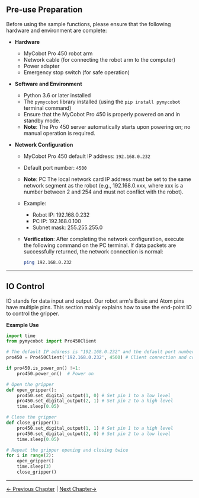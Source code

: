## Pre-use Preparation

Before using the sample functions, please ensure that the following hardware and environment are complete:

- **Hardware**
  - MyCobot Pro 450 robot arm
  - Network cable (for connecting the robot arm to the computer)
  - Power adapter
  - Emergency stop switch (for safe operation)

- **Software and Environment**
  - Python 3.6 or later installed
  - The `pymycobot` library installed (using the `pip install pymycobot` terminal command)
  - Ensure that the MyCobot Pro 450 is properly powered on and in standby mode.
  - **Note**: The Pro 450 server automatically starts upon powering on; no manual operation is required.

- **Network Configuration**
  - MyCobot Pro 450 default IP address: `192.168.0.232`
  - Default port number: `4500`
  - **Note**: PC The local network card IP address must be set to the same network segment as the robot (e.g., 192.168.0.xxx, where xxx is a number between 2 and 254 and must not conflict with the robot).
  - Example:
    - Robot IP: 192.168.0.232
    - PC IP: 192.168.0.100
    - Subnet mask: 255.255.255.0

  - **Verification**: After completing the network configuration, execute the following command on the PC terminal. If data packets are successfully returned, the network connection is normal:

    ```bash
    ping 192.168.0.232
    ```

---

## IO Control

IO stands for data input and output. Our robot arm's Basic and Atom pins have multiple pins. This section mainly explains how to use the end-point IO to control the gripper.

**Example Use**

```python
import time
from pymycobot import Pro450Client

# The default IP address is "192.168.0.232" and the default port number is 4500
pro450 = Pro450Client('192.168.0.232', 4500) # Client connection and communication

if pro450.is_power_on() !=1:
    pro450.power_on()  # Power on

# Open the gripper
def open_gripper():
    pro450.set_digital_output(1, 0) # Set pin 1 to a low level
    pro450.set_digital_output(2, 1) # Set pin 2 to a high level
    time.sleep(0.05)

# Close the gripper
def close_gripper():
    pro450.set_digital_output(1, 1) # Set pin 1 to a high level
    pro450.set_digital_output(2, 0) # Set pin 2 to a low level
    time.sleep(0.05)

# Repeat the gripper opening and closing twice
for i in range(2):
    open_gripper()
    time.sleep(3)
    close_gripper()
```
---

[← Previous Chapter](./4_coord.md) | [Next Chapter→](./6_gripper.md)